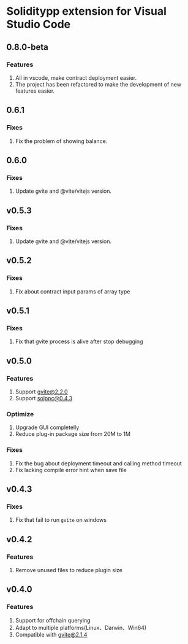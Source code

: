 # Soliditypp extension for Visual Studio Code
## 0.8.0-beta
### Features
1. All in vscode, make contract deployment easier.
2. The project has been refactored to make the development of new features easier.

## 0.6.1
### Fixes
1. Fix the problem of showing balance.

## 0.6.0
### Fixes
1. Update gvite and @vite/vitejs version.

## v0.5.3
### Fixes
1. Update gvite and @vite/vitejs version.

## v0.5.2
### Fixes
1. Fix about contract input params of array type 

## v0.5.1
### Fixes
1. Fix that gvite process is alive after stop debugging

## v0.5.0

### Features
1. Support gvite@2.2.0
2. Support solppc@0.4.3

### Optimize
1. Upgrade GUI completelly
2. Reduce plug-in package size from 20M to 1M

### Fixes
1. Fix the bug about deployment timeout and calling method timeout
2. Fix lacking compile error hint when save file

## v0.4.3

### Fixes
1. Fix that fail to run `gvite` on windows

## v0.4.2

### Features
1. Remove unused files to reduce plugin size

## v0.4.0

### Features
1. Support for offchain querying
2. Adapt to multiple platforms(Linux、Darwin、Win64)
3. Compatible with gvite@2.1.4